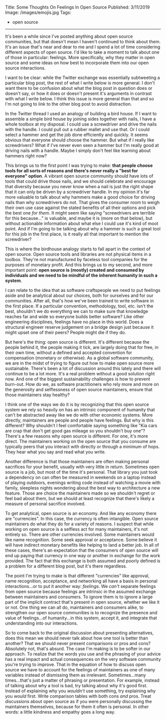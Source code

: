 Title: Some Thoughts On Feelings In Open Source
Published: 3/11/2019
Image: /images/emojis.jpg
Tags:
  - open source
---
It's been a while since I've posted anything about open source communities, but that doesn't mean I haven't continued to think about them. It's an issue that's near and dear to me and I spend a lot of time considering different aspects of open source. I'd like to take a moment to talk about one of those in particular: feelings. More specifically, why they matter in open source and some ideas on how best to incorporate them into our open source interactions.

I want to be clear: while the Twitter exchange was essentially subtweeting a particular blog post, the rest of what I write below is more general. I don't want there to be confusion about what the blog post in question does or doesn't say, or how it does or doesn't present it's arguments in contrast with what I write below. I think this issue is more general than that and so I'm not going to link to the other blog post to avoid distraction.

In the Twitter thread I used an analogy of building a bird house. If I want to assemble a simple bird house by joining sides together with nails, I have a whole toolbox at my disposal. I could use a screwdriver and drive the nails with the handle. I could pull out a rubber mallet and use that. Or I could select a hammer and get the job done efficiently and quickly. It seems obvious that everyone should choose the hammer. But what if I really like screwdrivers? What if I've never even seen a hammer but I'm really good at driving nails with a handle. Maybe I simply don't feel like learning about hammers right now?

This brings us to the first point I was trying to make: **that people choose tools for all sorts of reasons and there's never really a "best for everyone" option**. A vibrant open source community should have lots of tools that could drive those nails, and we should celebrate and encourage that diversity because you never know when a nail is just the right shape that it can only be driven by a screwdriver handle. In my opinion it's far more valuable to talk about why hammers make a good choice for driving nails than why screwdrivers do not. That gives the consumer room to weigh their own use case against the stated benefits of all their options and pick the best one _for them_. It might seem like saying "screwdrivers are terrible for this because..." is valuable, and maybe it is (more on that below), but without actionable information about what else I could use it's kind of moot point. And if I'm going to be talking about why a hammer is such a great tool for this job in the first place, is it really all that important to mention the screwdriver?

This is where the birdhouse analogy starts to fall apart in the context of open source. Open source tools and libraries are not physical items in a toolbox. They're not manufactured by faceless tool companies for the purposes of monetary profit. And this brings us to my second, and more important point: **open source is (mostly) created and consumed by individuals and we need to be mindful of the inherent humanity in such a system**.

I can relate to the idea that as software craftspeople we need to put feelings aside and be analytical about our choices, both for ourselves and for our communities. After all, that's how we've been trained to write software in the first place. If a particular convention, methodology, tool, etc. isn't the best, shouldn't we do everything we can to make sure that knowledge reaches far and wide so everyone builds better software? Like other engineering disciplines, feelings have no place in this world. Does a structural engineer reserve judgement on a bridge design just because it might upset one of their peers? People might die if they do.

But here's the thing: open source is different. It's different because the people behind it, the people making it tick, are largely doing that for free, in their own time, without a defined and accepted convention for compensation (monetary or otherwise). As a global software community, we are in the midst of trying to figure out how to make open source more sustainable. There's been a lot of discussion around this lately and there will continue to be a lot more. It's a real problem without a good solution right now. And one of the biggest sustainability challenges is how to prevent burn-out. How do we, as software practitioners who rely more and more on the generosity and selflessness of open source maintainers, ensure that those maintainers stay healthy?

I think one of the ways we do it is by recognizing that this open source system we rely so heavily on has an intrinsic component of humanity that can't be abstracted away like we do with other economic systems. More directly, maintainers are people and people have feelings. But why is this different? Why shouldn't I feel comfortable saying something like "Kia cars are crap that don't get good gas mileage so you shouldn't buy one"? There's a few reasons why open source is different. For one, it's more direct. The maintainers working on the open source that you consume are typically peers that you interact with directly or through a minimum of hops. They hear what you say and read what you write.

Another difference is that those maintainers are often making personal sacrifices for your benefit, usually with very little in return. Sometimes open source is a job, but most of the time it's personal. That library you just took a dependency on can often be measured in weekends on a laptop instead of playing outdoors, evenings writing code instead of watching a movie with family, sleepless nights wondering about the best way to architecture a new feature. Those are choice the maintainers made so we shouldn't regret or feel bad about them, but we should at least recognize that there's likely a measure of personal sacrifice involved.

To get analytical, open source is an economy. And like any economy there are "currencies". In this case, the currency is often intangible. Open source maintainers do what they do for a variety of reasons. I suspect that while working on open source is a selfless act for many maintainers, it's not entirely so. There are other currencies involved. Some maintainers would like name recognition. Some seek approval or acceptance. Some believe it will have indirect monetary benefits like helping to land a better job. In all of these cases, there's an expectation that the consumers of open source will end up paying that currency in one way or another in exchange for the work provided. The fact that this exchange is both assumed and poorly defined is a problem for a different blog post, but it's there regardless.

The point I'm trying to make is that different "currencies" like approval, name recognition, acceptance, and networking all have a basis in personal interactions...or to put it another way: _feelings_. We _can't_ separate feelings from open source because feelings are intrinsic in the assumed exchange between maintainers and consumers. To ignore them is to ignore a large part of the implicit contract that's present in open source, whether we like it or not. One thing we can all do, maintainers and consumers alike, to strengthen our open source communities is to recognize the presence and value of feelings...of humanity...in this system, accept it, and integrate that understanding into our interactions.

So to come back to the original discussion about presenting alternatives, does this mean we should never talk about how one tool is better than another? That we should never present comparisons or pros and cons? Absolutely not, that's absurd. The case I'm making is to be softer in our approach. To realize that the words you use and the phrasing of your advice has a real impact and actual consequences on the very software community you're trying to improve. That in the equation of how to discuss open source we have to account for the feelings of maintainers as one of many variables instead of dismissing them as irrelevant. Sometimes...many times...that's just a matter of phrasing or presentation. For example, instead of talking about why a tool is bad, try talking about why it's good first. Instead of explaining why you _wouldn't_ use something, try explaining why you _would_ first. Write comparison tables with both cons _and_ pros. Treat discussions about open source as if you were personally discussing the maintainers themselves, because for them it often is personal. In other words: a little kindness and empathy goes a long way.